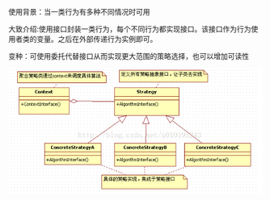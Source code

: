 使用背景：当一类行为有多种不同情况时可用

大致介绍:使用接口封装一类行为，每个不同行为都实现接口。该接口作为行为使用者类的变量。之后在外部传递行为实例即可。

变种：可使用委托代替接口从而实现更大范围的策略选择，也可以增加可读性

![图1](策略模式_图1.png)